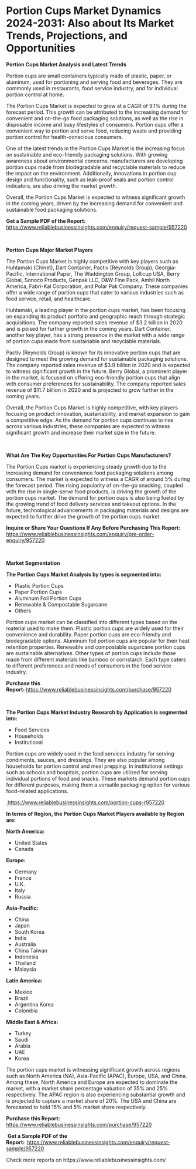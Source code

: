 <p><h1>Portion Cups Market Dynamics 2024-2031: Also about Its Market Trends, Projections, and Opportunities</h1></p><p><strong>Portion Cups Market Analysis and Latest Trends</strong></p>
<p><p>Portion cups are small containers typically made of plastic, paper, or aluminum, used for portioning and serving food and beverages. They are commonly used in restaurants, food service industry, and for individual portion control at home.</p><p>The Portion Cups Market is expected to grow at a CAGR of 9.1% during the forecast period. This growth can be attributed to the increasing demand for convenient and on-the-go food packaging solutions, as well as the rise in disposable income and busy lifestyles of consumers. Portion cups offer a convenient way to portion and serve food, reducing waste and providing portion control for health-conscious consumers.</p><p>One of the latest trends in the Portion Cups Market is the increasing focus on sustainable and eco-friendly packaging solutions. With growing awareness about environmental concerns, manufacturers are developing portion cups made from biodegradable and recyclable materials to reduce the impact on the environment. Additionally, innovations in portion cup design and functionality, such as leak-proof seals and portion control indicators, are also driving the market growth.</p><p>Overall, the Portion Cups Market is expected to witness significant growth in the coming years, driven by the increasing demand for convenient and sustainable food packaging solutions.</p></p>
<p><strong>Get a Sample PDF of the Report:&nbsp;</strong> <a href="https://www.reliablebusinessinsights.com/enquiry/request-sample/957220">https://www.reliablebusinessinsights.com/enquiry/request-sample/957220</a></p>
<p>&nbsp;</p>
<p><strong>Portion Cups Major Market Players</strong></p>
<p><p>The Portion Cups Market is highly competitive with key players such as Huhtamaki (Chinet), Dart Container, Pactiv (Reynolds Group), Georgia-Pacific, International Paper, The Waddington Group, Lollicup USA, Berry Global, Sonoco Products, Genpak LLC, D&W Fine Pack, Amhil North America, Fabri-Kal Corporation, and Polar Pak Company. These companies offer a wide range of portion cups that cater to various industries such as food service, retail, and healthcare.</p><p>Huhtamaki, a leading player in the portion cups market, has been focusing on expanding its product portfolio and geographic reach through strategic acquisitions. The company reported sales revenue of $3.2 billion in 2020 and is poised for further growth in the coming years. Dart Container, another key player, has a strong presence in the market with a wide range of portion cups made from sustainable and recyclable materials.</p><p>Pactiv (Reynolds Group) is known for its innovative portion cups that are designed to meet the growing demand for sustainable packaging solutions. The company reported sales revenue of $3.9 billion in 2020 and is expected to witness significant growth in the future. Berry Global, a prominent player in the market, is focused on offering eco-friendly portion cups that align with consumer preferences for sustainability. The company reported sales revenue of $11.7 billion in 2020 and is projected to grow further in the coming years.</p><p>Overall, the Portion Cups Market is highly competitive, with key players focusing on product innovation, sustainability, and market expansion to gain a competitive edge. As the demand for portion cups continues to rise across various industries, these companies are expected to witness significant growth and increase their market size in the future.</p></p>
<p>&nbsp;</p>
<p><strong>What Are The Key Opportunities For Portion Cups Manufacturers?</strong></p>
<p><p>The Portion Cups market is experiencing steady growth due to the increasing demand for convenience food packaging solutions among consumers. The market is expected to witness a CAGR of around 5% during the forecast period. The rising popularity of on-the-go snacking, coupled with the rise in single-serve food products, is driving the growth of the portion cups market. The demand for portion cups is also being fueled by the growing trend of food delivery services and takeout options. In the future, technological advancements in packaging materials and designs are expected to further drive the growth of the portion cups market.</p></p>
<p><strong>Inquire or Share Your Questions If Any Before Purchasing This Report:</strong> <a href="https://www.reliablebusinessinsights.com/enquiry/pre-order-enquiry/957220">https://www.reliablebusinessinsights.com/enquiry/pre-order-enquiry/957220</a></p>
<p>&nbsp;</p>
<p><strong>Market Segmentation</strong></p>
<p><strong>The Portion Cups Market Analysis by types is segmented into:</strong></p>
<p><ul><li>Plastic Portion Cups</li><li>Paper Portion Cups</li><li>Aluminum Foil Portion Cups</li><li>Renewable & Compostable Sugarcane</li><li>Others</li></ul></p>
<p><p>Portion cups market can be classified into different types based on the material used to make them. Plastic portion cups are widely used for their convenience and durability. Paper portion cups are eco-friendly and biodegradable options. Aluminum foil portion cups are popular for their heat retention properties. Renewable and compostable sugarcane portion cups are sustainable alternatives. Other types of portion cups include those made from different materials like bamboo or cornstarch. Each type caters to different preferences and needs of consumers in the food service industry.</p></p>
<p><strong>Purchase this Report:&nbsp;</strong><a href="https://www.reliablebusinessinsights.com/purchase/957220">https://www.reliablebusinessinsights.com/purchase/957220</a></p>
<p>&nbsp;</p>
<p><strong>The Portion Cups Market Industry Research by Application is segmented into:</strong></p>
<p><ul><li>Food Services</li><li>Households</li><li>Institutional</li></ul></p>
<p><p>Portion cups are widely used in the food services industry for serving condiments, sauces, and dressings. They are also popular among households for portion control and meal prepping. In institutional settings such as schools and hospitals, portion cups are utilized for serving individual portions of food and snacks. These markets demand portion cups for different purposes, making them a versatile packaging option for various food-related applications.</p></p>
<p><a href="https://www.reliablebusinessinsights.com/portion-cups-r957220">&nbsp;https://www.reliablebusinessinsights.com/portion-cups-r957220</a></p>
<p><strong>In terms of Region, the Portion Cups Market Players available by Region are:</strong></p>
<p>
    <p> <strong> North America: </strong>
        <ul>
            <li>United States</li>
            <li>Canada</li>
        </ul>
        </p> 
    <p> <strong> Europe: </strong>
        <ul>
            <li>Germany</li>
            <li>France</li>
            <li>U.K.</li>
            <li>Italy</li>
            <li>Russia</li>
        </ul>
        </p> 
    <p> <strong> Asia-Pacific: </strong>
        <ul>
            <li>China</li>
            <li>Japan</li>
            <li>South Korea</li>
            <li>India</li>
            <li>Australia</li>
            <li>China Taiwan</li>
            <li>Indonesia</li>
            <li>Thailand</li>
            <li>Malaysia</li>
        </ul>
        </p> 
    <p> <strong> Latin America: </strong>
        <ul>
            <li>Mexico</li>
            <li>Brazil</li>
            <li>Argentina Korea</li>
            <li>Colombia</li>
        </ul>
        </p> 
    <p> <strong> Middle East & Africa: </strong>
        <ul>
            <li>Turkey</li>
            <li>Saudi</li>
            <li>Arabia</li>
            <li>UAE</li>
            <li>Korea</li>
        </ul>
    </p>
    </p>
<p><p>The portion cups market is witnessing significant growth across regions such as North America (NA), Asia-Pacific (APAC), Europe, USA, and China. Among these, North America and Europe are expected to dominate the market, with a market share percentage valuation of 35% and 25% respectively. The APAC region is also experiencing substantial growth and is projected to capture a market share of 20%. The USA and China are forecasted to hold 15% and 5% market share respectively.</p></p>
<p><strong>Purchase this Report: </strong><a href="https://www.reliablebusinessinsights.com/purchase/957220">https://www.reliablebusinessinsights.com/purchase/957220</a></p>
<p>&nbsp;<strong>Get a Sample PDF of the Report:&nbsp;&nbsp;</strong><a href="https://www.reliablebusinessinsights.com/enquiry/request-sample/957220">https://www.reliablebusinessinsights.com/enquiry/request-sample/957220</a></p>
<p><strong></strong></p>
<p>Check more reports on https://www.reliablebusinessinsights.com/</p>